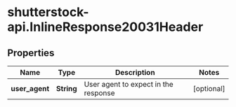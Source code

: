 # shutterstock-api.InlineResponse20031Header

## Properties
Name | Type | Description | Notes
------------ | ------------- | ------------- | -------------
**user_agent** | **String** | User agent to expect in the response | [optional] 


